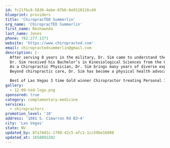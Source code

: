 ```yaml
---
id: fc21fbc8-5836-4ebe-87bb-6e9110116cd4
blueprint: providers
title: 'ChiropracTED Summerlin'
org_name: 'ChiropracTED Summerlin'
first_name: Reshawnda
last_name: Jones
phone: 702.277.1371
website: 'https://www.chiropracted.com'
email: chiropractedsummerlin@gmail.com
description: |-
  After serving 8 years in the military, Dr. Sim came to understand the harsh undertaking the human body experiences from long work hours and heavy equipment carried by our military personnel. The treatment Dr. Sim received from his own chiropractor helped him to realize the importance of chiropractic care and propelled his desire and commitment to chiropractic medicine and to creating world-class care for his patients.
  Dr. Sim received his Bachelor’s in Kinesiological Sciences from the University of Nevada, Las Vegas. Soon after, Dr. Sim relocated to Portland, Oregon where he attended University of Western States where he earned both his Doctorate in Chiropractic and a Bachelor’s Degree in Human Biology both in 2010.
  As a Chiropractic Physician, Dr. Sim brings many years of diverse experience utilizing multi-dimensional education technique specializing in systemic teach-back modality to educate patients about realigning the body with proper biomechanics and addressing spinal subluxation.
  Beyond chiropractic care, Dr. Sim has become a physical health advocate both through his health blog (http://drteddysim.blogspot.com) as well as his work as a Zumba ® Fitness Instructor in the Las Vegas area in which Dr. Sim has received numerous accolades by local news outlets for promotion of utilizing Zumba ® in promotion of charitable contributions. In February 8th 2014, Dr. Ted lead the largest Zumba ® class in America, here in downtown Las Vegas with 6, 218 students in attendance, collecting over 4,000 books which was donated to the Clark County School District.

  Best of Las Vegas 3 time Gold winner Chiropractor treating Personal Injury patients in the Las Vegas Valley. With 2 locations Henderson & Summerlin. Open 6 days a week Monday- Saturday. Accepting- Lien Patients & Cash Patients. Bilingual Staff in Spanish & Tagalog
gallery:
  - 12-09-ted-logo.png
sponsored: true
category: complementary-medicine
services:
  - chiropractors
promotion_level: '10'
address: '1081 S. Cimarron Rd B3-4'
city: 'Las Vegas'
state: NV
updated_by: 87a74d1c-1760-42c5-afc1-1cc59be16098
updated_at: 1658892282
---
```

